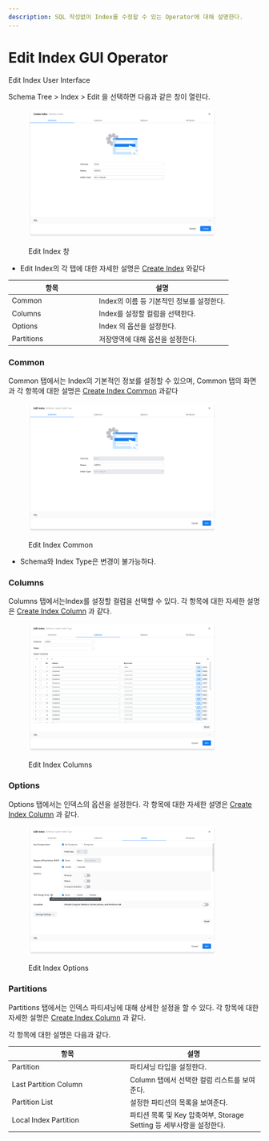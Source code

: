 ```yaml
---
description: SQL 작성없이 Index를 수정할 수 있는 Operator에 대해 설명한다.
---
```


# Edit Index GUI Operator

Edit Index User Interface

Schema Tree > Index > Edit 을 선택하면 다음과 같은 창이 열린다.

<figure><img src="../../.gitbook/assets/image (126).png" alt="" width="375"><figcaption><p>Edit Index 창</p></figcaption></figure>

* Edit Index의  각 탭에 대한 자세한 설명은 [Create Index](broken-reference) 와같다

<table><thead><tr><th width="160">항목</th><th>설명</th></tr></thead><tbody><tr><td>Common</td><td>Index의 이름 등 기본적인 정보를  설정한다.</td></tr><tr><td>Columns</td><td>Index를 설정할 컬럼을 선택한다. </td></tr><tr><td>Options</td><td>Index 의 옵션을 설정한다.</td></tr><tr><td>Partitions</td><td>저장영역에 대해 옵션을 설정한다.</td></tr></tbody></table>

### Common

Common 탭에서는 Index의 기본적인 정보를 설정할 수 있으며, Common 탭의 화면과 각 항목에 대한 설명은  [Create Index Common](broken-reference) 과같다

<figure><img src="../../.gitbook/assets/image (8).png" alt="" width="375"><figcaption><p>Edit Index Common</p></figcaption></figure>

* Schema와 Index Type은 변경이 불가능하다.

### Columns

Columns 탭에서는Index를 설정할 컬럼을 선택할 수 있다. 각 항목에 대한 자세한 설명은 [Create Index Column](broken-reference) 과 같다.&#x20;

<figure><img src="../../.gitbook/assets/image (9).png" alt="" width="375"><figcaption><p>Edit Index Columns</p></figcaption></figure>

### Options

Options 탭에서는 인덱스의 옵션을 설정한다. 각 항목에 대한 자세한 설명은  [Create Index Column](broken-reference) 과 같다.&#x20;

<figure><img src="../../.gitbook/assets/image (11).png" alt="" width="375"><figcaption><p>Edit Index Options</p></figcaption></figure>

### Partitions

Partitions 탭에서는 인덱스 파티셔닝에 대해 상세한 설정을 할 수 있다. 각 항목에 대한 자세한 설명은  [Create Index Column](edit-index-gui-operator.md#partitions) 과 같다.&#x20;



각 항목에 대한 설명은 다음과 같다.

<table><thead><tr><th width="222">항목</th><th>설명</th></tr></thead><tbody><tr><td>Partition</td><td>파티셔닝 타입을 설정한다.</td></tr><tr><td>Last Partition Column</td><td>Column 탭에서 선택한 컬럼 리스트를 보여준다.</td></tr><tr><td>Partition List</td><td>설정한 파티션의 목록을 보여준다.</td></tr><tr><td>Local Index Partition</td><td>파티션 목록 및 Key 압축여부, Storage Setting 등 세부사항을 설정한다.</td></tr></tbody></table>


